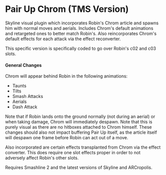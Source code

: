# Pair Up Chrom (TMS Version)
Skyline visual plugin which incorporates Robin's Chrom article and spawns him with normal moves and aerials. Includes Chrom's default animations and retargeted ones to better match Robin's. Also reincorporates Chrom's default effects for each attack via the effect reconverter.

This specific version is specifically coded to go over Robin's c02 and c03 slots.

#### General Changes
Chrom will appear behind Robin in the following animations:
* Taunts
* Tilts
* Smash Attacks
* Aerials
* Dash Attack

Note that if Robin lands onto the ground normally (not during an aerial) or when taking damage, Chrom will immediately despawn. Note that this is purely visual as there are no hitboxes attached to Chrom himself. These changes should also not impact buffering Pair Up itself, as the article itself will despawn one frame before Robin can act out of a move.

Also incorporated are certain effects transplanted from Chrom via the effect converter. This does require one slot effects proper in order to not adversely affect Robin's other slots.

Requires Smashline 2 and the latest versions of Skyline and ARCropolis.